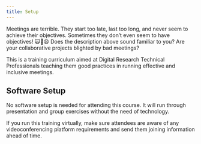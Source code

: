 ```yaml
---
title: Setup
---
```

Meetings are terrible. They start too late, last too long, and never seem to achieve their objectives. Sometimes they don’t even seem to have objectives! 🙀🤬😩
Does the description above sound familiar to you? Are your collaborative projects blighted by bad meetings? 

This is a training curriculum aimed at Digital Research Technical Professionals teaching them good practices in running effective and inclusive meetings.


## Software Setup

No software setup is needed for attending this course. It will run through presentation and group exercises without the need of technology.

If you run this training virtually, make sure attendees are aware of any videoconferencing platform requirements and send them joining information ahead of time.


